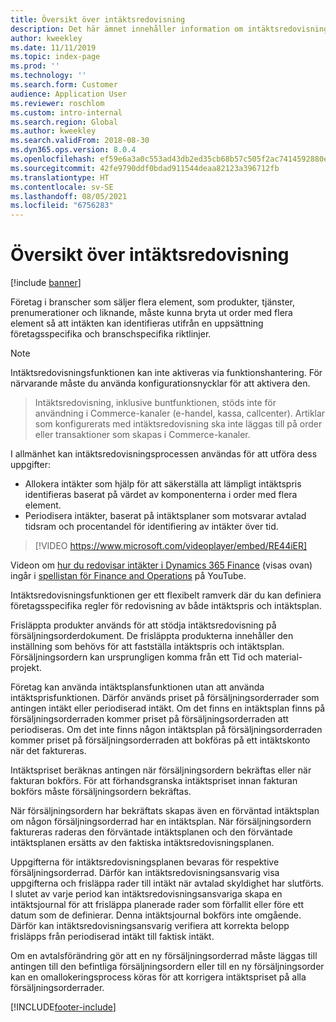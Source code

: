 ```yaml
---
title: Översikt över intäktsredovisning
description: Det här ämnet innehåller information om intäktsredovisningsfunktionen. Funktionen ger ett flexibelt ramverk där du kan definiera företagsspecifika regler för redovisning av både intäktspris och intäktsplan för order med flera element.
author: kweekley
ms.date: 11/11/2019
ms.topic: index-page
ms.prod: ''
ms.technology: ''
ms.search.form: Customer
audience: Application User
ms.reviewer: roschlom
ms.custom: intro-internal
ms.search.region: Global
ms.author: kweekley
ms.search.validFrom: 2018-08-30
ms.dyn365.ops.version: 8.0.4
ms.openlocfilehash: ef59e6a3a0c553ad43db2ed35cb68b57c505f2ac7414592880e361fa3f5c4a12
ms.sourcegitcommit: 42fe9790ddf0bdad911544deaa82123a396712fb
ms.translationtype: HT
ms.contentlocale: sv-SE
ms.lasthandoff: 08/05/2021
ms.locfileid: "6756283"
---
```

# <a name="revenue-recognition-overview"></a>Översikt över intäktsredovisning

[!include [banner](../includes/banner.md)]

Företag i branscher som säljer flera element, som produkter, tjänster, prenumerationer och liknande, måste kunna bryta ut order med flera element så att intäkten kan identifieras utifrån en uppsättning företagsspecifika och branschspecifika riktlinjer.

> [!NOTE]
> Intäktsredovisningsfunktionen kan inte aktiveras via funktionshantering. För närvarande måste du använda konfigurationsnycklar för att aktivera den.

> Intäktsredovisning, inklusive buntfunktionen, stöds inte för användning i Commerce-kanaler (e-handel, kassa, callcenter). Artiklar som konfigurerats med intäktsredovisning ska inte läggas till på order eller transaktioner som skapas i Commerce-kanaler.

I allmänhet kan intäktsredovisningsprocessen användas för att utföra dess uppgifter:

* Allokera intäkter som hjälp för att säkerställa att lämpligt intäktspris identifieras baserat på värdet av komponenterna i order med flera element.
* Periodisera intäkter, baserat på intäktsplaner som motsvarar avtalad tidsram och procentandel för identifiering av intäkter över tid.

> [!VIDEO https://www.microsoft.com/videoplayer/embed/RE44iER]

Videon om [hur du redovisar intäkter i Dynamics 365 Finance](https://youtu.be/v3amIsiqvoo) (visas ovan) ingår i [spellistan för Finance and Operations](https://www.youtube.com/playlist?list=PLcakwueIHoT_SYfIaPGoOhloFoCXiUSyW) på YouTube.

Intäktsredovisningsfunktionen ger ett flexibelt ramverk där du kan definiera företagsspecifika regler för redovisning av både intäktspris och intäktsplan.

Frisläppta produkter används för att stödja intäktsredovisning på försäljningsorderdokument. De frisläppta produkterna innehåller den inställning som behövs för att fastställa intäktspris och intäktsplan. Försäljningsordern kan ursprungligen komma från ett Tid och material-projekt.

Företag kan använda intäktsplansfunktionen utan att använda intäktsprisfunktionen. Därför används priset på försäljningsorderrader som antingen intäkt eller periodiserad intäkt. Om det finns en intäktsplan finns på försäljningsorderraden kommer priset på försäljningsorderraden att periodiseras. Om det inte finns någon intäktsplan på försäljningsorderraden kommer priset på försäljningsorderraden att bokföras på ett intäktskonto när det faktureras.

Intäktspriset beräknas antingen när försäljningsordern bekräftas eller när fakturan bokförs. För att förhandsgranska intäktspriset innan fakturan bokförs måste försäljningsordern bekräftas.

När försäljningsordern har bekräftats skapas även en förväntad intäktsplan om någon försäljningsorderrad har en intäktsplan. När försäljningsordern faktureras raderas den förväntade intäktsplanen och den förväntade intäktsplanen ersätts av den faktiska intäktsredovisningsplanen.

Uppgifterna för intäktsredovisningsplanen bevaras för respektive försäljningsorderrad. Därför kan intäktsredovisningsansvarig visa uppgifterna och frisläppa rader till intäkt när avtalad skyldighet har slutförts. I slutet av varje period kan intäktsredovisningsansvariga skapa en intäktsjournal för att frisläppa planerade rader som förfallit eller före ett datum som de definierar. Denna intäktsjournal bokförs inte omgående. Därför kan intäktsredovisningsansvarig verifiera att korrekta belopp frisläpps från periodiserad intäkt till faktisk intäkt.

Om en avtalsförändring gör att en ny försäljningsorderrad måste läggas till antingen till den befintliga försäljningsordern eller till en ny försäljningsorder kan en omallokeringsprocess köras för att korrigera intäktspriset på alla försäljningsorderrader.


[!INCLUDE[footer-include](../../includes/footer-banner.md)]